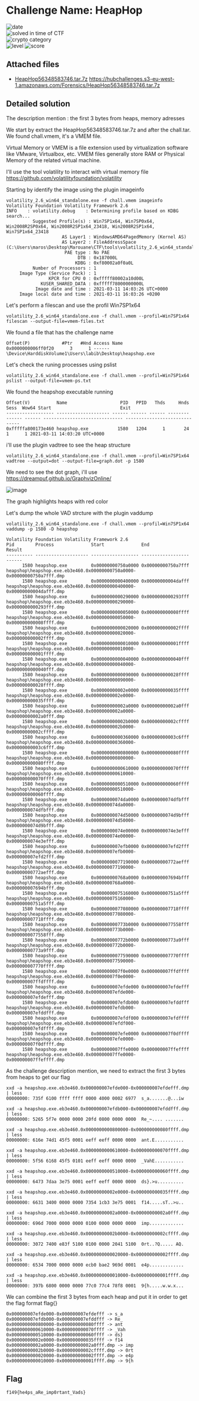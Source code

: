 
# Challenge Name: HeapHop



![date](https://img.shields.io/badge/date-24.03.2021-brightgreen.svg)  
![solved in time of CTF](https://img.shields.io/badge/solved-in%20time%20of%20CTF-brightgreen.svg)   
![crypto category](https://img.shields.io/badge/category-Forensics-blueviolet.svg)   
![level](https://img.shields.io/badge/level-Hard-blue.svg)
![score](https://img.shields.io/badge/score-200-blue.svg)


## Attached files

- [HeapHop56348583746.tar.7z](https://hubchallenges.s3-eu-west-1.amazonaws.com/Forensics/HeapHop56348583746.tar.7z) https://hubchallenges.s3-eu-west-1.amazonaws.com/Forensics/HeapHop56348583746.tar.7z  

## Detailed solution  

The description mention : the first 3 bytes from heaps, memory adresses  

We start by extract the HeapHop56348583746.tar.7z and after the chall.tar. We found chall.vmem, it's a VMEM file.  

Virtual Memory or VMEM is a file extension used by virtualization software like VMware, Virtualbox, etc. VMEM files generally store RAM or Physical Memory of the related virtual machine.  

I'll use the tool volatility to interact with virtual memory file https://github.com/volatilityfoundation/volatility  

Starting by identify the image using the plugin imageinfo 
  
``` 
volatility_2.6_win64_standalone.exe -f chall.vmem imageinfo
Volatility Foundation Volatility Framework 2.6
INFO    : volatility.debug    : Determining profile based on KDBG search...
          Suggested Profile(s) : Win7SP1x64, Win7SP0x64, Win2008R2SP0x64, Win2008R2SP1x64_23418, Win2008R2SP1x64, Win7SP1x64_23418
                     AS Layer1 : WindowsAMD64PagedMemory (Kernel AS)
                     AS Layer2 : FileAddressSpace (C:\Users\maros\Desktop\Marouane\CTF\tools\volatility_2.6_win64_standalone\chall.vmem)
                      PAE type : No PAE
                           DTB : 0x187000L
                          KDBG : 0xf80002a0f0a0L
          Number of Processors : 1
     Image Type (Service Pack) : 1
                KPCR for CPU 0 : 0xfffff80002a10d00L
             KUSER_SHARED_DATA : 0xfffff78000000000L
           Image date and time : 2021-03-11 14:03:26 UTC+0000
     Image local date and time : 2021-03-11 16:03:26 +0200
```  

Let's perform a filescan and use the profil Win7SP1x64  
  
``` 
volatility_2.6_win64_standalone.exe -f chall.vmem --profil=Win7SP1x64 filescan --output-file=vmem-files.txt
``` 
  
We found a file that has the challenge name 
  
``` 
Offset(P)            #Ptr   #Hnd Access Name
0x0000000006ff0f20      3      1 ------ \Device\HarddiskVolume1\Users\labib\Desktop\heapshop.exe
``` 
Let's check the runing processes using pslist 

``` 
volatility_2.6_win64_standalone.exe -f chall.vmem --profil=Win7SP1x64 pslist --output-file=vmem-ps.txt
``` 

We found the heapshop executable running 
  
```
Offset(V)          Name                    PID   PPID   Thds     Hnds   Sess  Wow64 Start                          Exit                          
------------------ -------------------- ------ ------ ------ -------- ------ ------ ------------------------------ ------------------------------
0xfffffa800173e460 heapshop.exe           1580   1204      1       24      1      1 2021-03-11 14:03:20 UTC+0000
```  

i'll use the plugin vadtree to see the heap structure  

```
volatility_2.6_win64_standalone.exe -f chall.vmem --profil=Win7SP1x64 vadtree --output=dot --output-file=graph.dot -p 1580
``` 
We need to see the dot graph, i'll use https://dreampuf.github.io/GraphvizOnline/ 
  
![image](https://user-images.githubusercontent.com/72421091/113368859-a7b49680-9357-11eb-828e-6bae794eb9bc.png)  

The graph highlights heaps with red color  

Let's dump the whole VAD strcture with the plugin vaddump  

``` 
volatility_2.6_win64_standalone.exe -f chall.vmem --profil=Win7SP1x64 vaddump -p 1580 -D heapshop  

Volatility Foundation Volatility Framework 2.6
Pid        Process              Start              End                Result
---------- -------------------- ------------------ ------------------ ------
      1580 heapshop.exe         0x00000000750a0000 0x00000000750a7fff heapshop\heapshop.exe.eb3e460.0x00000000750a0000-0x00000000750a7fff.dmp
      1580 heapshop.exe         0x0000000000400000 0x00000000004dafff heapshop\heapshop.exe.eb3e460.0x0000000000400000-0x00000000004dafff.dmp
      1580 heapshop.exe         0x0000000000290000 0x0000000000293fff heapshop\heapshop.exe.eb3e460.0x0000000000290000-0x0000000000293fff.dmp
      1580 heapshop.exe         0x0000000000050000 0x000000000008ffff heapshop\heapshop.exe.eb3e460.0x0000000000050000-0x000000000008ffff.dmp
      1580 heapshop.exe         0x0000000000020000 0x000000000002ffff heapshop\heapshop.exe.eb3e460.0x0000000000020000-0x000000000002ffff.dmp
      1580 heapshop.exe         0x0000000000010000 0x000000000001ffff heapshop\heapshop.exe.eb3e460.0x0000000000010000-0x000000000001ffff.dmp
      1580 heapshop.exe         0x0000000000040000 0x0000000000040fff heapshop\heapshop.exe.eb3e460.0x0000000000040000-0x0000000000040fff.dmp
      1580 heapshop.exe         0x0000000000090000 0x000000000028ffff heapshop\heapshop.exe.eb3e460.0x0000000000090000-0x000000000028ffff.dmp
      1580 heapshop.exe         0x00000000002e0000 0x000000000035ffff heapshop\heapshop.exe.eb3e460.0x00000000002e0000-0x000000000035ffff.dmp
      1580 heapshop.exe         0x00000000002a0000 0x00000000002a0fff heapshop\heapshop.exe.eb3e460.0x00000000002a0000-0x00000000002a0fff.dmp
      1580 heapshop.exe         0x00000000002b0000 0x00000000002cffff heapshop\heapshop.exe.eb3e460.0x00000000002b0000-0x00000000002cffff.dmp
      1580 heapshop.exe         0x0000000000360000 0x00000000003c6fff heapshop\heapshop.exe.eb3e460.0x0000000000360000-0x00000000003c6fff.dmp
      1580 heapshop.exe         0x0000000000800000 0x000000000080ffff heapshop\heapshop.exe.eb3e460.0x0000000000800000-0x000000000080ffff.dmp
      1580 heapshop.exe         0x0000000000610000 0x000000000070ffff heapshop\heapshop.exe.eb3e460.0x0000000000610000-0x000000000070ffff.dmp
      1580 heapshop.exe         0x0000000000510000 0x000000000060ffff heapshop\heapshop.exe.eb3e460.0x0000000000510000-0x000000000060ffff.dmp
      1580 heapshop.exe         0x0000000074da0000 0x0000000074dfbfff heapshop\heapshop.exe.eb3e460.0x0000000074da0000-0x0000000074dfbfff.dmp
      1580 heapshop.exe         0x0000000074d50000 0x0000000074d9bfff heapshop\heapshop.exe.eb3e460.0x0000000074d50000-0x0000000074d9bfff.dmp
      1580 heapshop.exe         0x0000000074e00000 0x0000000074e3efff heapshop\heapshop.exe.eb3e460.0x0000000074e00000-0x0000000074e3efff.dmp
      1580 heapshop.exe         0x000000007efb0000 0x000000007efd2fff heapshop\heapshop.exe.eb3e460.0x000000007efb0000-0x000000007efd2fff.dmp
      1580 heapshop.exe         0x0000000077190000 0x00000000772aefff heapshop\heapshop.exe.eb3e460.0x0000000077190000-0x00000000772aefff.dmp
      1580 heapshop.exe         0x00000000768a0000 0x000000007694bfff heapshop\heapshop.exe.eb3e460.0x00000000768a0000-0x000000007694bfff.dmp
      1580 heapshop.exe         0x0000000075160000 0x00000000751a5fff heapshop\heapshop.exe.eb3e460.0x0000000075160000-0x00000000751a5fff.dmp
      1580 heapshop.exe         0x0000000077080000 0x000000007718ffff heapshop\heapshop.exe.eb3e460.0x0000000077080000-0x000000007718ffff.dmp
      1580 heapshop.exe         0x00000000773b0000 0x0000000077558fff heapshop\heapshop.exe.eb3e460.0x00000000773b0000-0x0000000077558fff.dmp
      1580 heapshop.exe         0x00000000772b0000 0x00000000773a9fff heapshop\heapshop.exe.eb3e460.0x00000000772b0000-0x00000000773a9fff.dmp
      1580 heapshop.exe         0x0000000077590000 0x000000007770ffff heapshop\heapshop.exe.eb3e460.0x0000000077590000-0x000000007770ffff.dmp
      1580 heapshop.exe         0x000000007f0e0000 0x000000007ffdffff heapshop\heapshop.exe.eb3e460.0x000000007f0e0000-0x000000007ffdffff.dmp
      1580 heapshop.exe         0x000000007efde000 0x000000007efdefff heapshop\heapshop.exe.eb3e460.0x000000007efde000-0x000000007efdefff.dmp
      1580 heapshop.exe         0x000000007efdb000 0x000000007efddfff heapshop\heapshop.exe.eb3e460.0x000000007efdb000-0x000000007efddfff.dmp
      1580 heapshop.exe         0x000000007efdf000 0x000000007efdffff heapshop\heapshop.exe.eb3e460.0x000000007efdf000-0x000000007efdffff.dmp
      1580 heapshop.exe         0x000000007efe0000 0x000000007f0dffff heapshop\heapshop.exe.eb3e460.0x000000007efe0000-0x000000007f0dffff.dmp
      1580 heapshop.exe         0x000000007ffe0000 0x000000007ffeffff heapshop\heapshop.exe.eb3e460.0x000000007ffe0000-0x000000007ffeffff.dmp
```  

As the challenge description mention, we need to extract the first 3 bytes from heaps to get our flag

```
xxd -a heapshop.exe.eb3e460.0x000000007efde000-0x000000007efdefff.dmp | less  
00000000: 735f 6100 ffff ffff 0000 4000 0002 6977  s_a.......@...iw
```  
```  
xxd -a heapshop.exe.eb3e460.0x000000007efdb000-0x000000007efddfff.dmp | less  
00000000: 5265 5f7e 0000 0000 20fd 0800 0000 0000  Re_~.... .......
```  
```
xxd -a heapshop.exe.eb3e460.0x0000000000800000-0x000000000080ffff.dmp | less   
00000000: 616e 74d1 45f5 0001 eeff eeff 0000 0000  ant.E...........  
```  
```  
xxd -a heapshop.exe.eb3e460.0x0000000000610000-0x000000000070ffff.dmp | less   
00000000: 5f56 6168 45f5 0101 eeff eeff 0000 0000  _VahE...........    
```  
```  
xxd -a heapshop.exe.eb3e460.0x0000000000510000-0x000000000060ffff.dmp | less  
00000000: 6473 7daa 3e75 0001 eeff eeff 0000 0000  ds}.>u..........  
```  
```  
xxd -a heapshop.exe.eb3e460.0x00000000002e0000-0x000000000035ffff.dmp | less  
00000000: 6631 3400 0000 0000 7354 1cb3 3e75 0001  f14.....sT..>u..  
```  
```  
xxd -a heapshop.exe.eb3e460.0x00000000002a0000-0x00000000002a0fff.dmp | less  
00000000: 696d 7000 0000 0000 0100 0000 0000 0000  imp.............  
```  
```  
xxd -a heapshop.exe.eb3e460.0x00000000002b0000-0x00000000002cffff.dmp | less  
00000000: 3072 7400 e83f 5100 0100 0000 2041 5100  0rt..?Q..... AQ.  
```  
```  
xxd -a heapshop.exe.eb3e460.0x0000000000020000-0x000000000002ffff.dmp | less  
00000000: 6534 7000 0000 0000 ecb0 bae2 969d 0001  e4p.............  
```  
```  
xxd -a heapshop.exe.eb3e460.0x0000000000010000-0x000000000001ffff.dmp | less  
00000000: 397b 6800 0000 0000 77c0 77c4 78f8 0001  9{h.....w.w.x...
```  

We can combine the first 3 bytes from each heap and put it in order to get the flag format flag{}  

``` 
0x000000007efde000-0x000000007efdefff -> s_a  
0x000000007efdb000-0x000000007efddfff -> Re_  
0x0000000000800000-0x000000000080ffff -> ant  
0x0000000000610000-0x000000000070ffff -> _Vah  
0x0000000000510000-0x000000000060ffff -> ds}  
0x00000000002e0000-0x000000000035ffff -> f14  
0x00000000002a0000-0x00000000002a0fff.dmp -> imp  
0x00000000002b0000-0x00000000002cffff.dmp -> 0rt  
0x0000000000020000-0x000000000002ffff.dmp -> e4p   
0x0000000000010000-0x000000000001ffff.dmp -> 9{h  
``` 


## Flag

```
f149{he4ps_aRe_imp0rtant_Vads}
```
